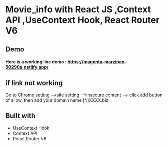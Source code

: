 # Movie_info with React JS ,Context API ,UseContext Hook, React Router V6

## Demo
#### Here is a working live demo :  https://magenta-marzipan-50290a.netlify.app/

## if link not working 
 Go to Chrome setting -->site setting -->Insecure content --> click add button of allow, then add your domain name [*.]XXXX.biz

## Built with 

-  UseContext Hook
- Context API
- React Router V6